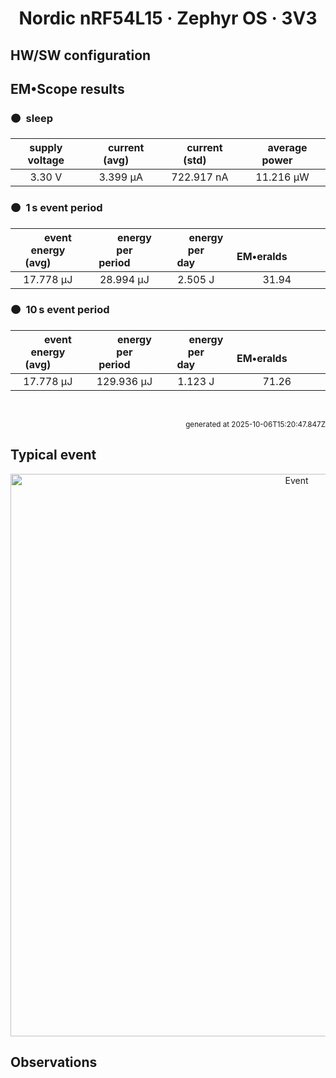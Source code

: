 
<h1 align="center">Nordic nRF54L15 · Zephyr OS · 3V3</h1>

## HW/SW configuration

## EM&bull;Scope results

<!-- @emscope-pack:start -->


### 🟠&ensp;sleep

| supply voltage | &emsp;current (avg)&emsp; | &emsp;current (std)&emsp; | &emsp;average power&emsp;
|:---:|:---:|:---:|:---:|
| 3.30 V |   3.399 µA | 722.917 nA |  11.216 µW |

### 🟠&ensp;1&thinsp;s event period

| &emsp;&emsp;event energy (avg)&emsp;&emsp; | &emsp;&emsp;energy per period&emsp;&emsp; | &emsp;&emsp;energy per day&emsp;&emsp; | &emsp;&emsp;&emsp;**EM&bull;eralds**&emsp;&emsp;&emsp;
|:---:|:---:|:---:|:---:|
|  17.778 µJ |  28.994 µJ |   2.505 J | 31.94 |

### 🟠&ensp;10&thinsp;s event period

| &emsp;&emsp;event energy (avg)&emsp;&emsp; | &emsp;&emsp;energy per period&emsp;&emsp; | &emsp;&emsp;energy per day&emsp;&emsp; | &emsp;&emsp;&emsp;**EM&bull;eralds**&emsp;&emsp;&emsp;
|:---:|:---:|:---:|:---:|
|  17.778 µJ | 129.936 µJ |   1.123 J | 71.26 |

<br>
<p align="right"><sub>generated at 2025-10-06T15:20:47.847Z</sub></p>
    

<!-- @emscope-pack:end -->

## Typical event

<p align="center">
    <img src="event-D.png" alt="Event" width="900">
</p>

## Observations


